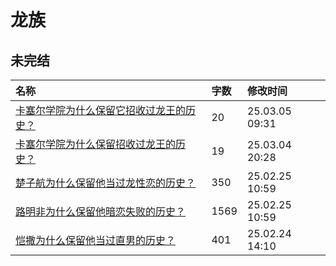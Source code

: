 # 龙族

## 未完结

|名称|字数|修改时间|
|:-|:-|:-|
|[卡塞尔学院为什么保留它招收过龙王的历史？](卡塞尔学院为什么保留它招收过龙王的历史？.md)|20|25.03.05 09:31|
|[卡塞尔学院为什么保留招收过龙王的历史？](卡塞尔学院为什么保留招收过龙王的历史？.md)|19|25.03.04 20:28|
|[楚子航为什么保留他当过龙性恋的历史？](楚子航为什么保留他当过龙性恋的历史？.md)|350|25.02.25 10:59|
|[路明非为什么保留他暗恋失败的历史？](路明非为什么保留他暗恋失败的历史？.md)|1569|25.02.25 10:59|
|[恺撒为什么保留他当过直男的历史？](恺撒为什么保留他当过直男的历史？.md)|401|25.02.24 14:10|

